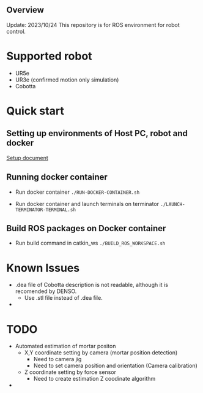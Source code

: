 
## Overview
Update: 2023/10/24
This repository is for ROS environment for robot control.

# Supported robot
- UR5e
- UR3e (confirmed motion only simulation)
- Cobotta

# Quick start

## Setting up environments of Host PC, robot and docker
[Setup document](./docker/README.md)


## Running docker container
- Run docker container
```./RUN-DOCKER-CONTAINER.sh```

- Run docker container and launch terminals on terminator
```./LAUNCH-TERMINATOR-TERMINAL.sh```

## Build ROS packages on Docker container
- Run build command in catkin_ws
```./BUILD_ROS_WORKSPACE.sh```






# Known Issues
- .dea file of Cobotta description is not readable, although it is recomended by DENSO.
  - Use .stl file instead of .dea file.
- 

# TODO
- Automated estimation of mortar positon 
  - X,Y coordinate setting by camera (mortar position detection)
    - Need to camera jig
    - Need to set camera position and orientation (Camera calibration)
  - Z coordinate setting by force sensor
    - Need to create estimation Z coodinate algorithm
- 


